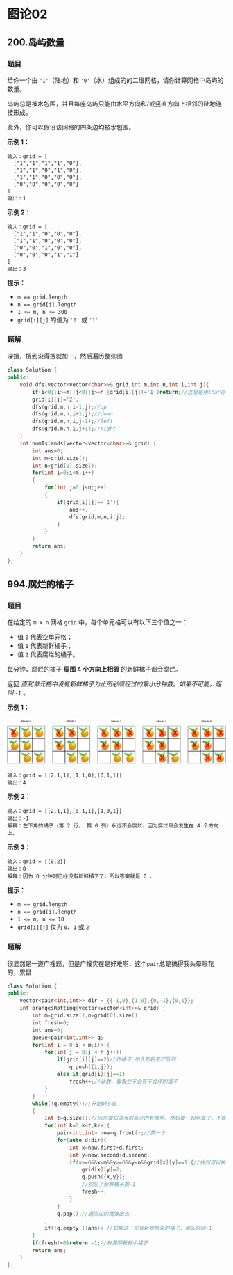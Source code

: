 # 图论02

## 200.岛屿数量

### 题目

给你一个由 `'1'`（陆地）和 `'0'`（水）组成的的二维网格，请你计算网格中岛屿的数量。

岛屿总是被水包围，并且每座岛屿只能由水平方向和/或竖直方向上相邻的陆地连接形成。

此外，你可以假设该网格的四条边均被水包围。

 

**示例 1：**

```
输入：grid = [
  ["1","1","1","1","0"],
  ["1","1","0","1","0"],
  ["1","1","0","0","0"],
  ["0","0","0","0","0"]
]
输出：1
```

**示例 2：**

```
输入：grid = [
  ["1","1","0","0","0"],
  ["1","1","0","0","0"],
  ["0","0","1","0","0"],
  ["0","0","0","1","1"]
]
输出：3
```

 

**提示：**

- `m == grid.length`
- `n == grid[i].length`
- `1 <= m, n <= 300`
- `grid[i][j]` 的值为 `'0'` 或 `'1'`

### 题解

深搜，搜到没得搜就加一，然后遍历整张图

```c++
class Solution {
public:
    void dfs(vector<vector<char>>& grid,int m,int n,int i,int j){
        if(i<0||i>=m||j<0||j>=n||grid[i][j]!='1')return;//这里是用char存储的
        grid[i][j]='2';
        dfs(grid,m,n,i-1,j);//up
        dfs(grid,m,n,i+1,j);//down
        dfs(grid,m,n,i,j-1);//left
        dfs(grid,m,n,i,j+1);//right
    }
    int numIslands(vector<vector<char>>& grid) {
        int ans=0;
        int m=grid.size();
        int n=grid[0].size();
        for(int i=0;i<m;i++)
        {
            for(int j=0;j<n;j++)
            {
                if(grid[i][j]=='1'){
                    ans++;
                    dfs(grid,m,n,i,j);
                }
            }
        }
        return ans;
    }
};
```

## 994.腐烂的橘子

### 题目

在给定的 `m x n` 网格 `grid` 中，每个单元格可以有以下三个值之一：

- 值 `0` 代表空单元格；
- 值 `1` 代表新鲜橘子；
- 值 `2` 代表腐烂的橘子。

每分钟，腐烂的橘子 **周围 4 个方向上相邻** 的新鲜橘子都会腐烂。

返回 *直到单元格中没有新鲜橘子为止所必须经过的最小分钟数。如果不可能，返回 `-1`* 。

 

**示例 1：**

**![img](assets/oranges.png)**

```
输入：grid = [[2,1,1],[1,1,0],[0,1,1]]
输出：4
```

**示例 2：**

```
输入：grid = [[2,1,1],[0,1,1],[1,0,1]]
输出：-1
解释：左下角的橘子（第 2 行， 第 0 列）永远不会腐烂，因为腐烂只会发生在 4 个方向上。
```

**示例 3：**

```
输入：grid = [[0,2]]
输出：0
解释：因为 0 分钟时已经没有新鲜橘子了，所以答案就是 0 。
```

 

**提示：**

- `m == grid.length`
- `n == grid[i].length`
- `1 <= m, n <= 10`
- `grid[i][j]` 仅为 `0`、`1` 或 `2`

### 题解

很显然是一道广搜题，但是广搜实在是好难啊，这个`pair`总是搞得我头晕眼花的，累鼠

```c++
class Solution {
public:
    vector<pair<int,int>> dir = {{-1,0},{1,0},{0,-1},{0,1}};
    int orangesRotting(vector<vector<int>>& grid) {
        int m=grid.size(),n=grid[0].size();
        int fresh=0;
        int ans=0;
        queue<pair<int,int>> q;
        for(int i = 0;i < m;i++){
            for(int j = 0;j < n;j++){
                if(grid[i][j]==2)//烂橘子,加入初始变坏队列
                    q.push({i,j});
                else if(grid[i][j]==1)
                    fresh++;//计数，看看会不会有不会坏的橘子
            }
        }
        while(!q.empty())//开始bfs喵
        {
            int t=q.size();//因为要知道当前新开的有哪些，然后要一起全算了，不能和后面的混起来，所以求个大小
            for(int k=0;k<t;k++){
                pair<int,int> now=q.front();//第一个
                for(auto d:dir){
                    int x=now.first+d.first;
                    int y=now.second+d.second;
                    if(x>=0&&x<m&&y>=0&&y<n&&grid[x][y]==1){//找到可以被感染的新鲜小橘子
                        grid[x][y]=2;
                        q.push({x,y});
                        //别忘了新鲜橘子数-1
                        fresh--;
                    }
                }
                q.pop();//遍历过的就弹出去
            }
            if(!q.empty())ans++;//如果这一轮有新被感染的橘子，那么时间+1
        }
        if(fresh!=0)return -1;//有漏网新鲜小橘子
        return ans;
    }
};
```

